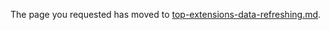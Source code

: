 
The page you requested has moved to [top-extensions-data-refreshing.md](top-extensions-data-refreshing.md).